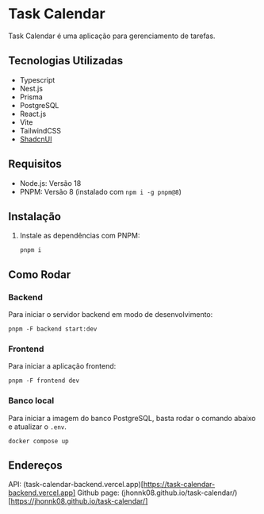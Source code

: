 # Task Calendar

Task Calendar é uma aplicação para gerenciamento de tarefas.

## Tecnologias Utilizadas

-   Typescript
-   Nest.js
-   Prisma
-   PostgreSQL
-   React.js
-   Vite
-   TailwindCSS
-   [ShadcnUI](https://ui.shadcn.com/)

## Requisitos

-   Node.js: Versão 18
-   PNPM: Versão 8 (instalado com `npm i -g pnpm@8`)

## Instalação

1.  Instale as dependências com PNPM:

    `pnpm i`

## Como Rodar

### Backend

Para iniciar o servidor backend em modo de desenvolvimento:

`pnpm -F backend start:dev`

### Frontend

Para iniciar a aplicação frontend:

`pnpm -F frontend dev`

### Banco local

Para iniciar a imagem do banco PostgreSQL, basta rodar o comando abaixo e atualizar o `.env`.

`docker compose up`

## Endereços

API: (task-calendar-backend.vercel.app)[https://task-calendar-backend.vercel.app]
Github page: (jhonnk08.github.io/task-calendar/)[https://jhonnk08.github.io/task-calendar/]
